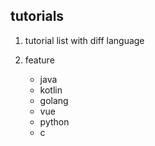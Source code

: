 ## tutorials

1. tutorial list with diff language
2. feature

   - java
   - kotlin
   - golang
   - vue
   - python
   - c
